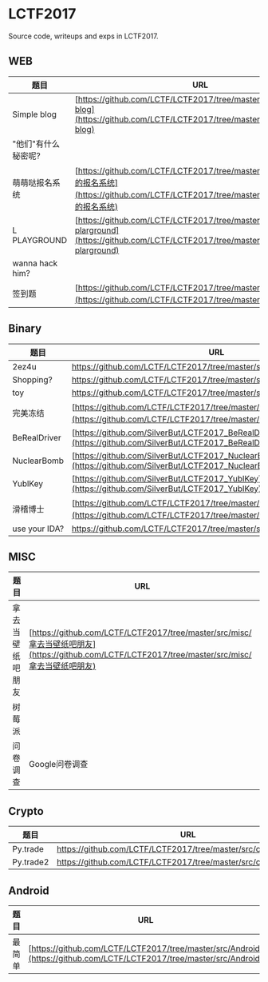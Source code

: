 # LCTF2017

Source code, writeups and exps in LCTF2017.

## WEB

| 题目              | URL                                      |
| --------------- | ---------------------------------------- |
| Simple blog     | [https://github.com/LCTF/LCTF2017/tree/master/src/web/simple-blog](https://github.com/LCTF/LCTF2017/tree/master/src/web/simple-blog) |
| "他们"有什么秘密呢?     |                                          |
| 萌萌哒报名系统         | [https://github.com/LCTF/LCTF2017/tree/master/src/web/萌萌哒的报名系统](https://github.com/LCTF/LCTF2017/tree/master/src/web/萌萌哒的报名系统)                                     |
| L PLAYGROUND    | [https://github.com/LCTF/LCTF2017/tree/master/src/web/l-plarground](https://github.com/LCTF/LCTF2017/tree/master/src/web/l-plarground) |
| wanna hack him? |                                          |
| 签到题             |[https://github.com/LCTF/LCTF2017/tree/master/src/web/签到题](https://github.com/LCTF/LCTF2017/tree/master/src/web/签到题)|



## Binary

| 题目            | URL                                      |
| ------------- | ---------------------------------------- |
| 2ez4u         | https://github.com/LCTF/LCTF2017/tree/master/src/pwn/2ez4u |
| Shopping?     |https://github.com/LCTF/LCTF2017/tree/master/src/pwn/shopping |
| toy           | https://github.com/LCTF/LCTF2017/tree/master/src/pwn/toy |
| 完美冻结          | [https://github.com/LCTF/LCTF2017/tree/master/src/pwn/完美冻结](https://github.com/LCTF/LCTF2017/tree/master/src/pwn/完美冻结) |
| BeRealDriver  | [https://github.com/SilverBut/LCTF2017_BeRealDriver](https://github.com/SilverBut/LCTF2017_BeRealDriver) |
| NuclearBomb   | [https://github.com/SilverBut/LCTF2017_NuclearBomb](https://github.com/SilverBut/LCTF2017_NuclearBomb) |
| YublKey       | [https://github.com/SilverBut/LCTF2017_YublKey](https://github.com/SilverBut/LCTF2017_YublKey) |
| 滑稽博士| [https://github.com/LCTF/LCTF2017/tree/master/src/re/滑稽博士/](https://github.com/LCTF/LCTF2017/tree/master/src/re/滑稽博士) |
| use your IDA? |https://github.com/LCTF/LCTF2017/tree/master/src/re/use%20your%20IDA|



## MISC

| 题目       | URL                                      |
| -------- | ---------------------------------------- |
| 拿去当壁纸吧朋友 | [https://github.com/LCTF/LCTF2017/tree/master/src/misc/拿去当壁纸吧朋友](https://github.com/LCTF/LCTF2017/tree/master/src/misc/拿去当壁纸吧朋友) |
| 树莓派      |                                          |
| 问卷调查     | Google问卷调查                               |



## Crypto

| 题目        | URL  |
| --------- | ---- |
| Py.trade  |https://github.com/LCTF/LCTF2017/tree/master/src/crypto/py.trade1|
| Py.trade2 |https://github.com/LCTF/LCTF2017/tree/master/src/crypto/py.trade2|



## Android

| 题目   | URL                                      |
| ---- | ---------------------------------------- |
| 最简单  | [https://github.com/LCTF/LCTF2017/tree/master/src/Android](https://github.com/LCTF/LCTF2017/tree/master/src/Android) |

